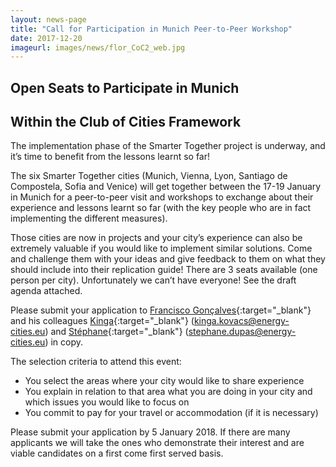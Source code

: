 ```yaml
---
layout: news-page
title: "Call for Participation in Munich Peer-to-Peer Workshop"
date: 2017-12-20
imageurl: images/news/flor_CoC2_web.jpg
---
```


<div class="multiline">
<h2><span class="ornament-news">Open Seats to Participate in Munich</span></h2>
<h2><span class="ornament-news">Within the Club of Cities Framework</span></h2>
</div>

The implementation phase of the Smarter Together project is underway, and it’s time to benefit from the lessons learnt so far!

The six Smarter Together cities (Munich, Vienna, Lyon, Santiago de Compostela, Sofia and Venice) will get together between the 17-19 January in Munich for a peer-to-peer visit and workshops to exchange about their experience and lessons learnt so far (with the key people who are in fact implementing the different measures).

Those cities are now in projects and your city’s experience can also be extremely valuable if you would like to implement similar solutions. Come and challenge them with your ideas and give feedback to them on what they should include into their replication guide!
There are 3 seats available (one person per city). Unfortunately we can’t have everyone! See the draft agenda attached.

Please submit your application to [Francisco Gonçalves](mailto:francisco.goncalves@energy-cities.eu){:target="_blank"} and his colleagues [Kinga](mailto:kinga.kovacs@energy-cities.eu){:target="_blank"} (kinga.kovacs@energy-cities.eu) and [Stéphane](mailto:stephane.dupas@energy-cities.eu){:target="_blank"} (stephane.dupas@energy-cities.eu) in copy.

The selection criteria to attend this event:
- You select the areas where your city would like to share experience
- You explain in relation to that area what you are doing in your city and which issues you would like to focus on
- You commit to pay for your travel or accommodation (if it is necessary)

Please submit your application by 5 January 2018. If there are many applicants we will take the ones who demonstrate their interest and are viable candidates on a first come first served basis.
